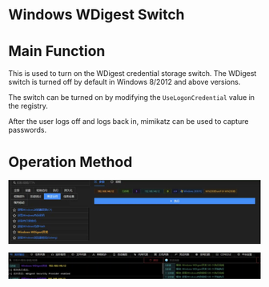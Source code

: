# Windows WDigest Switch

# Main Function
This is used to turn on the WDigest credential storage switch. The WDigest switch is turned off by default in Windows 8/2012 and above versions.

The switch can be turned on by modifying the `UseLogonCredential` value in the registry.

After the user logs off and logs back in, mimikatz can be used to capture passwords. <font style="color:rgba(255, 255, 255, 0.85);">.</font>

# Operation Method
![](img\CredentialAccess_CredentialDumping_WindowsWDigestEnable\1.webp)

![](img\CredentialAccess_CredentialDumping_WindowsWDigestEnable\2.webp)